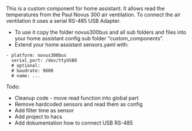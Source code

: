 This is a custom component for home assistant.
It allows read the temperatures from the Paul Novus 300 air ventilation.
To connect the air ventilation it uses a serial RS-485 USB Adapter.

* To use it copy the folder novus300bus and all sub folders and files into your home assistant config sub folder "custom_components".
* Extend your home assistant sensors.yaml with:

```
- platform: novus300bus
  serial_port: /dev/ttyUSB0
  # optional:
  # baudrate: 9600
  # name: ...
```

Todo:

* Cleanup code - move read function into global part
* Remove hardcoded sensors and read them as config
* Add filter time as sensor
* Add project to hacs
* Add dokumentation how to connect USB RS-485
